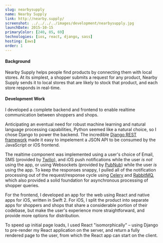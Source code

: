 ```yaml
---
slug: nearbysupply
name: Nearby Supply
link: http://nearby.supply/
screenshot: ../../../../images/development/nearbysupply.jpg
launchDate: 2015-10-15
primaryColor: [240, 85, 69]
technologies: [ios, react, django, sass]
hosting: [aws]
order: 1
---
```

#### Background

Nearby Supply helps people find products by connecting them with local stores. At its simplest, a shopper submits a request for any product, Nearby Supply sends it to local stores that are likely to stock that product, and each store responds in real-time.


#### Development Work

I developed a complete backend and frontend to enable realtime communication between shoppers and shops.

Anticipating an eventual need for robust machine learning and natural language processing capabilities, Python seemed like a natural choice, so I chose Django to power the backend. The incredible [Django REST framework](http://www.django-rest-framework.org/) made it easy to impelement a JSON API to be consumed by the JavaScript or iOS frontend.

The realtime component was implemented using a user's choice of Email, SMS (provided by [Twilio](https://www.twilio.com/)), and iOS push notifications while the user _is not_ using the app, or using Websockets (provided by [PubNub](https://www.pubnub.com/)) while the user _is_ using the app. To keep the responses snappy, I pulled all of the notification processing out of the request/response cycle using [Celery](http://www.celeryproject.org/) and [RabbitMQ](https://www.rabbitmq.com/), which also provided a solid foundation for asynchronous processing of shopper queries.

For the frontend, I developed an app for the web using React and native apps for iOS, written in Swift 2. For iOS, I split the product into separate apps for shoppers and shops that share a considerable portion of their codebase, but make the user's experience more straightforward, and provide more options for distribution.

To speed up initial page loads, I used React "isomorphically" – using Django to pre-render my React application on the server, and return a fully rendered page to the user, from which the React app can start on the client.
